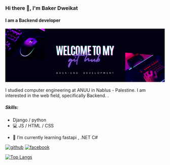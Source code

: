 ### Hi there 👋, I'm Baker Dweikat
#### I am a Backend developer
![I am a Backend developer](https://github.com/Dweikat/Dweikat/blob/main/welcome.png)

I studied computer engineering at ANUU in Nablus - Palestine. I am interested in the web field, specifically Backend. .

##### Skills: 
*  Django / python 
* 💻 JS / HTML / CSS

- 🌱 I’m currently learning fastapi , .NET C#


[<img src='https://cdn.jsdelivr.net/npm/simple-icons@3.0.1/icons/github.svg' alt='github' height='40'>](https://github.com/dweikat)  [<img src='https://cdn.jsdelivr.net/npm/simple-icons@3.0.1/icons/facebook.svg' alt='facebook' height='40'>](https://www.facebook.com/https://www.facebook.com/profile.php?id=100008246016425)  


[![Top Langs](https://github-readme-stats.vercel.app/api/top-langs/?username=dweikat)](https://github.com/anuraghazra/github-readme-stats)
